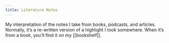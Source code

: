 ```yaml
---
title: Literature Notes
---
```


My interpretation of the notes I take from books, podcasts, and articles. Normally, it’s a re-written version of a highlight I took somewhere. When it’s from a book, you’ll find it on my [[bookshelf]].

